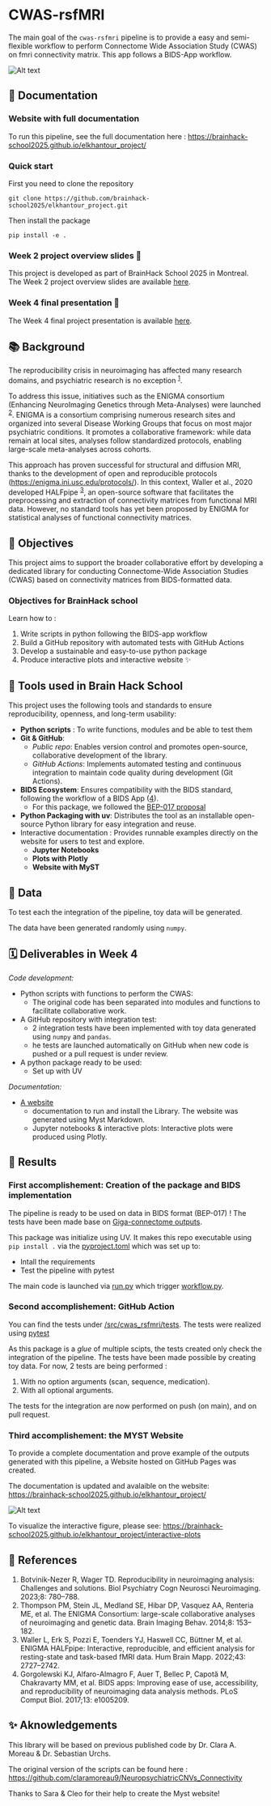 # CWAS-rsfMRI

The main goal of the `cwas-rsfmri` pipeline is to provide a easy and semi-flexible workflow to perform Connectome Wide Association Study (CWAS) on fmri connectivity matrix.
This app follows a BIDS-App workflow.

<img title="Workflow of the pipeline" alt="Alt text" src="workflow.png">

## 📌 Documentation
###  Website with full documentation
To run this pipeline, see the full documentation here : https://brainhack-school2025.github.io/elkhantour_project/ 

### Quick start
First you need to clone the repository
```
git clone https://github.com/brainhack-school2025/elkhantour_project.git
```

Then install the package

```
pip install -e .
```

### Week 2 project overview slides 🔧
This project is developed as part of BrainHack School 2025 in Montreal. The Week 2 project overview slides are available [here](https://docs.google.com/presentation/d/1BFQEd32ZGSvIpQaBQh5KjRjrZ0RL78illSvqR80Dr_E/edit?usp=sharing).

### Week 4 final presentation 🚀
The Week 4 final project presentation is available [here](https://docs.google.com/presentation/d/1AT7jvhL63toRHIYBsFZYHyxpPp-cLphSkeC5kAkJMak/edit?usp=sharing).

## 📚 Background 
The reproducibility crisis in neuroimaging has affected many research domains, and psychiatric research is no exception <sup>[1](https://doi.org/10.1016/j.bpsc.2022.12.006)</sup>. 

To address this issue, initiatives such as the ENIGMA consortium (Enhancing NeuroImaging Genetics through Meta-Analyses) were launched <sup>[2](https://doi.org/10.1007/s11682-013-9269-5)</sup>. ENIGMA is a consortium comprising numerous research sites and organized into several Disease Working Groups that focus on most major psychiatric conditions. It promotes a collaborative framework: while data remain at local sites, analyses follow standardized protocols, enabling large-scale meta-analyses across cohorts.

This approach has proven successful for structural and diffusion MRI, thanks to the development of open and reproducible protocols (https://enigma.ini.usc.edu/protocols/). In this context, Waller et al., 2020 developed HALFpipe <sup>[3](https://doi.org/10.1002/hbm.25829)</sup>, an open-source software that facilitates the preprocessing and extraction of connectivity matrices from functional MRI data. However, no standard tools has yet been proposed by ENIGMA for statistical analyses of functional connectivity matrices.

## 🎯 Objectives
This project aims to support the broader collaborative effort by developing a dedicated library for conducting Connectome-Wide Association Studies (CWAS) based on connectivity matrices from BIDS-formatted data.

### Objectives for BrainHack school
Learn how to : 
1. Write scripts in python following the BIDS-app workflow 
2. Build a GitHub repository with automated tests with GitHub Actions
3. Develop a sustainable and easy-to-use python package
4. Produce interactive plots and interactive website ✨
 
## 🧰 Tools used in Brain Hack School
This project uses the following tools and standards to ensure reproducibility, openness, and long-term usability:
- **Python scripts** : To write functions, modules and be able to test them
- **Git & GitHub**: 
   - *Public repo*: Enables version control and promotes open-source, collaborative development of the library.
   - *GitHub Actions*: Implements automated testing and continuous integration to maintain code quality during development (Git Actions).
- **BIDS Ecosystem**: Ensures compatibility with the BIDS standard, following the workflow of a BIDS App ([4](https://doi.org/10.1371/journal.pcbi.1005209)).
    - For this package, we followed the [BEP-017 proposal](https://bids.neuroimaging.io/extensions/beps/bep_017.html)
- **Python Packaging with uv**: Distributes the tool as an installable open-source Python library for easy integration and reuse.
- Interactive documentation : Provides runnable examples directly on the website for users to test and explore.
   - **Jupyter Notebooks**
   - **Plots with Plotly**
   - **Website with MyST**

## 🧠 Data 
To test each the integration of the pipeline, toy data will be generated.

The data have been generated randomly using `numpy`. 

## 🗓️ Deliverables in Week 4
*Code development:*
- Python scripts with functions to perform the CWAS: 
    - The original code has been separated into modules and functions to facilitate collaborative work. 
- A GitHub repository with integration test: 
    - 2 integration tests have been implemented with toy data generated using `numpy` and `pandas`. 
    - he tests are launched automatically on GitHub when new code is pushed or a pull request is under review. 
- A python package ready to be used:
    - Set up with UV 

*Documentation:*
- [A website](https://brainhack-school2025.github.io/elkhantour_project/) 
   - documentation to run and install the Library. The website was generated using Myst Markdown.
   - Jupyter notebooks & interactive plots: Interactive plots were produced using Plotly.

## 🎉 Results

### First accomplishement: Creation of the package and BIDS implementation 
The pipeline is ready to be used on data in BIDS format (BEP-017) ! The tests have been made base on [Giga-connectome outputs](https://giga-connectome.readthedocs.io/en/latest/). 

This package was initialize using UV. It makes this repo executable using `pip install .` via the [pyproject.toml](pyproject.toml) which was set up to:
- Intall the requirements
- Test the pipeline with pytest

The main code is launched via [run.py](/src/cwas_rsfmri/run.py) which trigger [workflow.py](/src/cwas_rsfmri/workflow.py).

### Second accomplishement: GitHub Action
You can find the tests under [/src/cwas_rsfmri/tests](/src/cwas_rsfmri/tests). The tests were realized using [pytest](https://docs.pytest.org/en/stable/)

As this package is a *glue* of multiple scipts, the tests created only check the integration of the pipeline. The tests have been made possible by creating toy data. For now, 2 tests are being performed : 
1. With no option arguments (scan, sequence, medication).
2. With all optional arguments.

The tests for the integration are now performed on push (on main), and on pull request. 

### Third accomplishement: the MYST Website 
To provide a complete documentation and prove example of the outputs generated with this pipeline, a Website hosted on GitHub Pages was created.

The documentation is updated and avalaible on the website: https://brainhack-school2025.github.io/elkhantour_project/

<img title="Example of a plot generated with CWAS-rsfmri" alt="Alt text" src="example_cwas.png">

To visualize the interactive figure, please see: https://brainhack-school2025.github.io/elkhantour_project/interactive-plots

## 📖 References
1. 	Botvinik-Nezer R, Wager TD. Reproducibility in neuroimaging analysis: Challenges and solutions. Biol Psychiatry Cogn Neurosci Neuroimaging. 2023;8: 780–788.
2. 	Thompson PM, Stein JL, Medland SE, Hibar DP, Vasquez AA, Renteria ME, et al. The ENIGMA Consortium: large-scale collaborative analyses of neuroimaging and genetic data. Brain Imaging Behav. 2014;8: 153–182.
3. 	Waller L, Erk S, Pozzi E, Toenders YJ, Haswell CC, Büttner M, et al. ENIGMA HALFpipe: Interactive, reproducible, and efficient analysis for resting-state and task-based fMRI data. Hum Brain Mapp. 2022;43: 2727–2742.
4. 	Gorgolewski KJ, Alfaro-Almagro F, Auer T, Bellec P, Capotă M, Chakravarty MM, et al. BIDS apps: Improving ease of use, accessibility, and reproducibility of neuroimaging data analysis methods. PLoS Comput Biol. 2017;13: e1005209.

## ✨ Aknowledgements
This library will be based on previous published code by Dr. Clara A. Moreau & Dr. Sebastian Urchs.

The original version of the scripts can be found here : https://github.com/claramoreau9/NeuropsychiatricCNVs_Connectivity

Thanks to Sara & Cleo for their help to create the Myst website! 